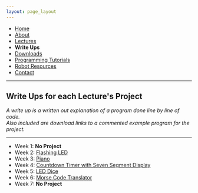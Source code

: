```yaml
---
layout: page_layout
---
```

* [Home](../index.md)
* [About](About.md)
* [Lectures](Lectures.md)
* **Write Ups**
* [Downloads](Downloads.md)
* [Programming Tutorials](Programming_Tutorials.md)
* [Robot Resources](Robot_Resources.md)
* [Contact](Contact.md)

* * *
## Write Ups for each Lecture's Project
_A write up is a written out explanation of a program done line by line of code._  
_Also included are download links to a commented example program for the project._    
* * *

* Week 1: **No Project**
* Week 2: [Flashing LED](write_ups/Week_2.md)
* Week 3: [Piano](write_ups/Week_3.md)
* Week 4: [Countdown Timer with Seven Segment Display](write_ups/Week_4.md)
* Week 5: [LED Dice](write_ups/Week_5.md)
* Week 6: [Morse Code Translator](write_ups/Week_6.md)
* Week 7: **No Project**

